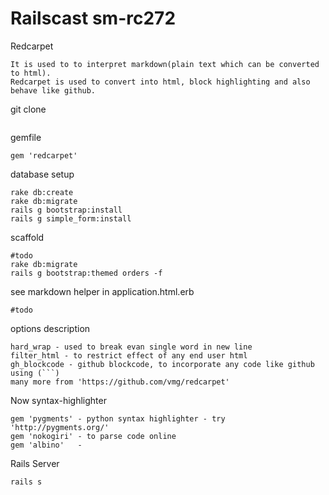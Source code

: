 Railscast sm-rc272
===================
Redcarpet
```
It is used to to interpret markdown(plain text which can be converted to html).
Redcarpet is used to convert into html, block highlighting and also behave like github.
```
git clone
```

```
gemfile
```
gem 'redcarpet'
```
database setup
```
rake db:create
rake db:migrate
rails g bootstrap:install
rails g simple_form:install
```
scaffold
```
#todo
rake db:migrate
rails g bootstrap:themed orders -f
````
see markdown helper in application.html.erb
```
#todo
```
options description
```
hard_wrap - used to break evan single word in new line
filter_html - to restrict effect of any end user html
gh_blockcode - github blockcode, to incorporate any code like github using (```)
many more from 'https://github.com/vmg/redcarpet'
```
Now syntax-highlighter
```
gem 'pygments' - python syntax highlighter - try 'http://pygments.org/'
gem 'nokogiri' - to parse code online
gem 'albino'   -
```
Rails Server
```
rails s
```
